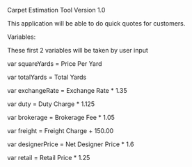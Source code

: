 Carpet Estimation Tool Version 1.0

This application will be able to do quick quotes for customers.

Variables:

These first 2 variables will be taken by user input


var squareYards = Price Per Yard

var totalYards = Total Yards



var exchangeRate = Exchange Rate * 1.35

var duty = Duty Charge * 1.125

var brokerage = Brokerage Fee * 1.05

var freight = Freight Charge + 150.00

var designerPrice = Net Designer Price * 1.6

var retail = Retail Price * 1.25




